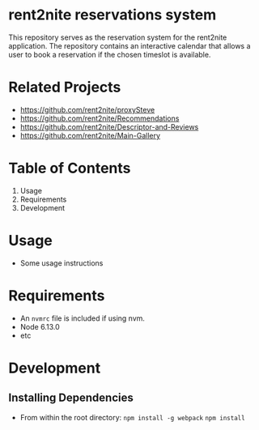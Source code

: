 # rent2nite reservations system

This repository serves as the reservation system for the rent2nite application. The repository contains an interactive calendar that allows a user to book a reservation if the chosen timeslot is available.

# Related Projects
- https://github.com/rent2nite/proxySteve
- https://github.com/rent2nite/Recommendations
- https://github.com/rent2nite/Descriptor-and-Reviews
- https://github.com/rent2nite/Main-Gallery

# Table of Contents
1. Usage
2. Requirements
3. Development

# Usage
- Some usage instructions

# Requirements
- An ``` nvmrc ``` file is included if using nvm.
- Node 6.13.0
- etc

# Development
## Installing Dependencies
 - From within the root directory:
``` npm install -g webpack ```
``` npm install ```